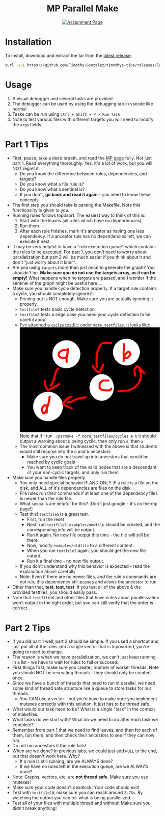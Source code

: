 <div align = center>

# MP Parallel Make

[![Assignment Page](https://img.shields.io/badge/Assignment-parmake-blue?style=for-the-badge)](https://cs341.cs.illinois.edu/assignments/parallel_make.html)

</div>

# Installation

To install, download and extract the tar from the [latest release](https://github.com/Timothy-Gonzalez/timothys-tips/releases/latest):

```sh
curl -sSL https://github.com/Timothy-Gonzalez/timothys-tips/releases/latest/download/cs341-mp-parallel-make.tar | tar -xv
```

# Usage

1. A visual debugger and several tasks are provided
2. The debugger can be used by using the debugging tab in vscode like normal
3. Tasks can be run using `Ctrl + Shift + P > Run Task`
4. Note to test various files with different targets you will need to modify the `args` fields

# Part 1 Tips

- First, pause, take a deep breath, and read the [MP page](https://cs341.cs.illinois.edu/assignments/parallel-make.html) fully.
  Not just part 1. Read everything thoroughly. Yes, it's a lot of work, but you will NOT regret it.
  - Do you know the difference between rules, dependencies, and targets?
  - Do you know what a file rule is?
  - Do you know what a sentinel is?
  - If you don't, **go back and read it again** - you need to know these concepts
- The first step you should take is parsing the Makefile. Note this functionality is given to you.
- Running rules follows toposort. The easiest way to think of this is:
  1.  Start with the leaves (all rules which have no dependencies)
  2.  Run them
  3.  After each rule finishes, mark it's ancestor as having one less dependency.
      If a ancestor rule has no dependencies left, we can execute it next.
- It may be very helpful to have a "rule execution queue" which contains the rules to be executed.
  For part 1, you don't need to worry about parallelization but part 2 will be much easier if
  you think about it and don't "just worry about it later".
- Are you using `targets` more than just once to generate the graph? You shouldn't be. **Make sure you do not use the targets array, as it can be empty!**
  What happens when no targets are passed, and I wonder if the sentinel of the graph might be useful here...
- Make sure you handle cycle detection properly. If a target rule contains a cycle, you should completely ignore it.
  - Printing out is NOT enough. Make sure you are actually ignoring it properly.
  - `testfile7` tests basic cycle detection
  - `testfile8` tests a edge case you need your cycle detection to be careful about
  - I've attached a [`cycles` testfile](./more_testfiles/cycles) under `more_testfiles`.
    It looks like: ![cycles](./more_testfiles/cycles.png)
    Note that if I run `./parmake -f more_testfiles/cycles a b` it should output a warning about `b` being cyclic, then only run `d`, then `a`
  - The most common issue I witnessed with the above is that students would still recurse into the c and b ancestors
    - Make sure you do not travel up into ancestors that would be reached by cyclic goals
    - You want to keep track of the valid nodes that are a descendant of your non-cyclic targets, and only run them
- Make sure you handle files properly.
  - You only need special behavior IF AND ONLY IF a rule is a file on the disk, and ALL of it's dependencies are files on the disk
  - File rules run their commands if at least one of the dependency files is newer than the rule file.
  - What syscalls are helpful for this? (Don't just google - it's on the mp page!)
  - Test this! `testfile5` is a great test.
    - First, run the reset
    - Next, run `testfile5`. `examples/newfile` should be created, and the corresponding info will be output.
    - Run it again. No new file output this time - the file will still be there.
    - Now, modify `examples/oldfile` to a different content.
    - When you run `testfile5` again, you should get the new file output.
    - Run it a final time - no new file output.
  - If you don't understand why this behavior is expected - read the explanation above carefully.
  - Note: Even if there are no newer files, and the rule's commands are not run, this dependency still passes and allows the ancestor to run.
- Other than that, **test, test, test**. If you test all of the above & the provided testfiles, you should easily pass.
- Note that `testfile10` and other files that have notes about parallelization won't output in the right order, but you can still verify that the order is correct.

# Part 2 Tips

- If you did part 1 well, part 2 should be simple.
  If you used a shortcut and just put all of the rules into a single vector that is toposorted, you're going to need to change.
- The reason is when we have parallelization, we can't just keep running in a list - we have to wait for rules to fail or succeed.
- First things first, make sure you create j number of worker threads. Note you should NOT be recreating threads - they should only be created once.
- Since we have a bunch of threads that need to run in parallel, we need some kind of thread safe structure like a queue to store tasks for our threads.
  - You CAN use a vector - but you'd have to make sure you implement mutexes correctly with this solution.
    It just has to be thread safe.
- What would our task need to be? What is a single "task" in the context of makefiles.
- What tasks do we start with? What do we need to do after each task we complete?
- Remember from part 1 that we need to find leaves, and then for each of them, run them,
  and then check their ancestors to see if they can now run.
- Do not run ancestors if the rule fails!
- When are we done? In previous labs, we could just add `NULL` to the end, but that doesn't work here. Why?
  - If a rule is still running, are we ALWAYS done?
  - If we have no rules left in the execution queue, are we ALWAYS done?
- Note: Graphs, vectors, etc. are **not thread safe**. Make sure you use mutexes!
- Make sure your code doesn't deadlock! Your code should exit!
- Test with `testfile10`, make sure you can reach around `2.75s`.
  By watching the output you can tell what is being parallelized.
- Test all of your files with multiple thread and without! Make sure you didn't break anything!
